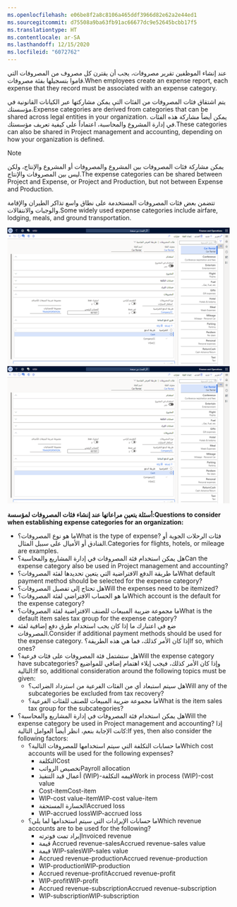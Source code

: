 ```yaml
---
ms.openlocfilehash: e06be8f2a8c8106a465ddf3966d82e62a2e44ed1
ms.sourcegitcommit: d75508a9ba63fb91ac66677dc9e52645bcbb17f5
ms.translationtype: HT
ms.contentlocale: ar-SA
ms.lasthandoff: 12/15/2020
ms.locfileid: "6072762"
---
```

<span data-ttu-id="50161-101">عند إنشاء الموظفين تقرير مصروفات، يجب أن يقترن كل مصروف من المصروفات التي قاموا بتسجيلها بفئة مصروفات.</span><span class="sxs-lookup"><span data-stu-id="50161-101">When employees create an expense report, each expense that they record must be associated with an expense category.</span></span> 

<span data-ttu-id="50161-102">يتم اشتقاق فئات المصروفات من الفئات التي يمكن مشاركتها عبر الكيانات القانونية في مؤسستك.</span><span class="sxs-lookup"><span data-stu-id="50161-102">Expense categories are derived from categories that can be shared across legal entities in your organization.</span></span> <span data-ttu-id="50161-103">يمكن أيضاً مشاركة هذه الفئات في إدارة المشروع والمحاسبة، اعتماداً على كيفية تعريف مؤسستك.</span><span class="sxs-lookup"><span data-stu-id="50161-103">These categories can also be shared in Project management and accounting, depending on how your organization is defined.</span></span> 

> [!NOTE]
> <span data-ttu-id="50161-104">يمكن مشاركة فئات المصروفات بين المشروع والمصروفات أو المشروع والإنتاج، ولكن ليس بين المصروفات والإنتاج.</span><span class="sxs-lookup"><span data-stu-id="50161-104">The expense categories can be shared between Project and Expense, or Project and Production, but not between Expense and Production.</span></span> 

<span data-ttu-id="50161-105">تتضمن بعض فئات المصروفات المستخدمة على نطاق واسع تذاكر الطيران والإقامة والوجبات والانتقالات.</span><span class="sxs-lookup"><span data-stu-id="50161-105">Some widely used expense categories include airfare, lodging, meals, and ground transportation.</span></span>


<span data-ttu-id="50161-106">[ ![لقطة شاشة لصفحة فئات المصروفات.](../media/expense-categories-ss.png) ](../media/expense-categories-ss.png#lightbox)</span><span class="sxs-lookup"><span data-stu-id="50161-106">[ ![ Screenshot of the Expense categories page.](../media/expense-categories-ss.png) ](../media/expense-categories-ss.png#lightbox)</span></span>

<span data-ttu-id="50161-107">**أسئلة يتعين مراعاتها عند إنشاء فئات المصروفات لمؤسسة:**</span><span class="sxs-lookup"><span data-stu-id="50161-107">**Questions to consider when establishing expense categories for an organization:**</span></span>

- <span data-ttu-id="50161-108">ما هو نوع المصروفات؟</span><span class="sxs-lookup"><span data-stu-id="50161-108">What is the type of expense?</span></span> <span data-ttu-id="50161-109">فئات الرحلات الجوية أو الفنادق أو الأميال على سبيل المثال.</span><span class="sxs-lookup"><span data-stu-id="50161-109">Categories for flights, hotels, or mileage are examples.</span></span>
- <span data-ttu-id="50161-110">هل يمكن استخدام فئة المصروفات في إدارة المشاريع والمحاسبة؟</span><span class="sxs-lookup"><span data-stu-id="50161-110">Can the expense category also be used in Project management and accounting?</span></span>
- <span data-ttu-id="50161-111">ما طريقة الدفع الافتراضية التي يتعين تحديدها لفئة المصروفات؟</span><span class="sxs-lookup"><span data-stu-id="50161-111">What default payment method should be selected for the expense category?</span></span>
- <span data-ttu-id="50161-112">هل تحتاج إلى تفصيل المصروفات؟</span><span class="sxs-lookup"><span data-stu-id="50161-112">Will the expenses need to be itemized?</span></span>
- <span data-ttu-id="50161-113">ما هو الحساب الافتراضي لفئة المصروفات؟</span><span class="sxs-lookup"><span data-stu-id="50161-113">Which account is the default for the expense category?</span></span>
- <span data-ttu-id="50161-114">ما مجموعة ضريبة المبيعات للصنف الافتراضية لفئة المصروفات؟</span><span class="sxs-lookup"><span data-stu-id="50161-114">What is the default item sales tax group for the expense category?</span></span>
- <span data-ttu-id="50161-115">ضع في اعتبارك ما إذا كان يجب استخدام طرق دفع إضافية لفئة المصروفات.</span><span class="sxs-lookup"><span data-stu-id="50161-115">Consider if additional payment methods should be used for the expense category.</span></span> <span data-ttu-id="50161-116">إذا كان الأمر كذلك، فما هي هذه الطريقة؟</span><span class="sxs-lookup"><span data-stu-id="50161-116">If so, which ones?</span></span>
- <span data-ttu-id="50161-117">هل ستشتمل فئة المصروفات على فئات فرعية؟</span><span class="sxs-lookup"><span data-stu-id="50161-117">Will the expense category have subcategories?</span></span> <span data-ttu-id="50161-118">وإذا كان الأمر كذلك، فيجب إيلاء اهتمام إضافي للمواضيع التالية:</span><span class="sxs-lookup"><span data-stu-id="50161-118">If so, additional consideration around the following topics must be given:</span></span>
    - <span data-ttu-id="50161-119">هل سيتم استبعاد أي من الفئات الفرعية من استرداد الضرائب؟</span><span class="sxs-lookup"><span data-stu-id="50161-119">Will any of the subcategories be excluded from tax recovery?</span></span>
    - <span data-ttu-id="50161-120">ما مجموعة ضريبة المبيعات للصنف للفئات الفرعية؟</span><span class="sxs-lookup"><span data-stu-id="50161-120">What is the item sales tax group for the subcategories?</span></span>
- <span data-ttu-id="50161-121">هل يمكن استخدام فئة المصروفات في إدارة المشاريع والمحاسبة؟</span><span class="sxs-lookup"><span data-stu-id="50161-121">Will the expense category be used in Project management and accounting?</span></span> <span data-ttu-id="50161-122">إذا كانت الإجابة بنعم، انظر أيضاً العوامل التالية:</span><span class="sxs-lookup"><span data-stu-id="50161-122">If yes, then also consider the following factors:</span></span>
    - <span data-ttu-id="50161-123">ما حسابات التكلفة التي سيتم استخدامها للمصروفات التالية؟</span><span class="sxs-lookup"><span data-stu-id="50161-123">Which cost accounts will be used for the following expenses?</span></span>
        - <span data-ttu-id="50161-124">التكلفة</span><span class="sxs-lookup"><span data-stu-id="50161-124">Cost</span></span>
        - <span data-ttu-id="50161-125">تخصيص الرواتب</span><span class="sxs-lookup"><span data-stu-id="50161-125">Payroll allocation</span></span>
        - <span data-ttu-id="50161-126">أعمال قيد التنفيذ (WIP)-قيمه التكلفة</span><span class="sxs-lookup"><span data-stu-id="50161-126">Work in process (WIP)-cost value</span></span>
        - <span data-ttu-id="50161-127">Cost-item</span><span class="sxs-lookup"><span data-stu-id="50161-127">Cost-item</span></span>
        - <span data-ttu-id="50161-128">WIP-cost value-item</span><span class="sxs-lookup"><span data-stu-id="50161-128">WIP-cost value-item</span></span>
        - <span data-ttu-id="50161-129">الخسارة المستحقة</span><span class="sxs-lookup"><span data-stu-id="50161-129">Accrued loss</span></span>
        - <span data-ttu-id="50161-130">WIP-accrued loss</span><span class="sxs-lookup"><span data-stu-id="50161-130">WIP-accrued loss</span></span>
    - <span data-ttu-id="50161-131">ما حسابات الإيرادات التي سيتم استخدامها لما يلي؟</span><span class="sxs-lookup"><span data-stu-id="50161-131">Which revenue accounts are to be used for the following?</span></span>
        - <span data-ttu-id="50161-132">إيراد تمت فوترته</span><span class="sxs-lookup"><span data-stu-id="50161-132">Invoiced revenue</span></span>
        - <span data-ttu-id="50161-133">قيمة Accrued revenue-sales</span><span class="sxs-lookup"><span data-stu-id="50161-133">Accrued revenue-sales value</span></span>
        - <span data-ttu-id="50161-134">قيمة WIP-sales</span><span class="sxs-lookup"><span data-stu-id="50161-134">WIP-sales value</span></span>
        - <span data-ttu-id="50161-135">Accrued revenue-production</span><span class="sxs-lookup"><span data-stu-id="50161-135">Accrued revenue-production</span></span>
        - <span data-ttu-id="50161-136">WIP-production</span><span class="sxs-lookup"><span data-stu-id="50161-136">WIP-production</span></span>
        - <span data-ttu-id="50161-137">Accrued revenue-profit</span><span class="sxs-lookup"><span data-stu-id="50161-137">Accrued revenue-profit</span></span>
        - <span data-ttu-id="50161-138">WIP-profit</span><span class="sxs-lookup"><span data-stu-id="50161-138">WIP-profit</span></span>
        - <span data-ttu-id="50161-139">Accrued revenue-subscription</span><span class="sxs-lookup"><span data-stu-id="50161-139">Accrued revenue-subscription</span></span>
        - <span data-ttu-id="50161-140">WIP-subscription</span><span class="sxs-lookup"><span data-stu-id="50161-140">WIP-subscription</span></span>

